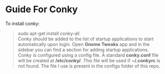 # Guide For Conky

To install conky:
> sudo apt-get install conky-all\
Conky should be added to the list of startup applications to start automatically upon login. Open **Gnome Tweaks** app and in the sidebar you can find a section for adding startup applications.\
Conky is configured using a config file. A standard **conky.conf** file will be created at **/etc/conky/**. This file will be used if **~/.conkyrc** is not found. The file I use is present in the configs folder of this repo.
